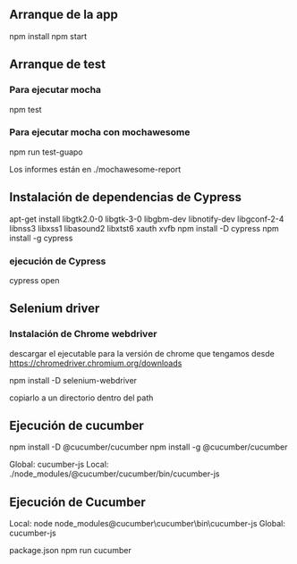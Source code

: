## Arranque de la app
npm install
npm start
## Arranque de test
### Para ejecutar mocha
npm test
### Para ejecutar mocha con mochawesome
npm run test-guapo

Los informes están en ./mochawesome-report
## Instalación de dependencias de Cypress
apt-get install libgtk2.0-0 libgtk-3-0 libgbm-dev libnotify-dev libgconf-2-4 libnss3 libxss1 libasound2 libxtst6 xauth xvfb
npm install -D cypress
npm install -g cypress
### ejecución de Cypress
cypress open

## Selenium driver
### Instalación de Chrome webdriver
descargar el ejecutable para la versión de chrome que tengamos desde
https://chromedriver.chromium.org/downloads

npm install -D selenium-webdriver

copiarlo a un directorio dentro del path
## Ejecución de cucumber
npm install -D @cucumber/cucumber
npm install -g @cucumber/cucumber

Global: cucumber-js
Local: ./node_modules/@cucumber/cucumber/bin/cucumber-js

## Ejecución de Cucumber
Local: node node_modules\@cucumber\cucumber\bin\cucumber-js
Global: cucumber-js

package.json
npm run cucumber


